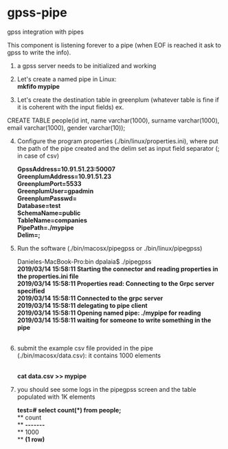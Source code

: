 # gpss-pipe
gpss integration with pipes

This component is listening forever to a pipe (when EOF is reached it ask to gpss to write the info). </br>

1) a gpss server needs to be initialized and working </br>

2) Let's create a named pipe in Linux: </br>
    **mkfifo mypipe <br>**

3) Let's create the destination table in greenplum (whatever table is fine if it is coherent with the input fields) ex. </br>

CREATE TABLE people(id int, name varchar(1000), surname varchar(1000), email varchar(1000), gender varchar(10)); </br>

4) Configure the program properties (./bin/linux/properties.ini), where put the path of the pipe created and the delim set as input field separator (; in case of csv) </br>

   **GpssAddress=10.91.51.23:50007</br>**
   **GreenplumAddress=10.91.51.23</br>**
   **GreenplumPort=5533</br>**
   **GreenplumUser=gpadmin</br>**
   **GreenplumPasswd=</br>**
   **Database=test</br>**
   **SchemaName=public</br>**
   **TableName=companies</br>**
   **PipePath=./mypipe</br>**
   **Delim=;</br>**

5) Run the software (./bin/macosx/pipegpss or ./bin/linux/pipegpss) </br>

    Danieles-MacBook-Pro:bin dpalaia$ ./pipegpss</br>
    **2019/03/14 15:58:11 Starting the connector and reading properties in the properties.ini file</br>**
    **2019/03/14 15:58:11 Properties read: Connecting to the Grpc server specified</br>**
    **2019/03/14 15:58:11 Connected to the grpc server</br>**
    **2019/03/14 15:58:11 delegating to pipe client</br>**
    **2019/03/14 15:58:11 Opening named pipe: ./mypipe for reading</br>**
    **2019/03/14 15:58:11 waiting for someone to write something in the pipe</br></br>**

6) submit the example csv file provided in the pipe (./bin/macosx/data.csv): it contains 1000 elements </br></br>

    **cat data.csv >> mypipe </br>**

7) you should see some logs in the pipegpss screen and the table populated with 1K elements </br>

    **test=# select count(*) from people;</br>**
    ** count </br>**
    **-------</br>**
    **  1000</br>**
    **(1 row)</br>**
